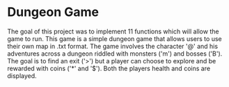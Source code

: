 # Dungeon Game
The goal of this project was to implement 11 functions which will allow the game to run. This game is a simple dungeon game that 
allows users to use their own map in .txt format. The game involves the character '@' and his adventures across a dungeon riddled 
with monsters ('m') and bosses ('B'). The goal is to find an exit ('>') but a player can choose to explore and be rewarded with 
coins ('*' and '$'). Both the players health and coins are displayed.
